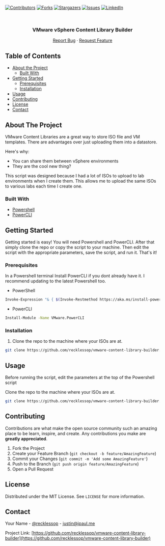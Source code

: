[![Contributors][contributors-shield]][contributors-url]
[![Forks][forks-shield]][forks-url]
[![Stargazers][stars-shield]][stars-url]
[![Issues][issues-shield]][issues-url]
[![LinkedIn][linkedin-shield]][linkedin-url]



<!-- PROJECT LOGO -->
<br />
<p align="center">
  <h3 align="center">VMware vSphere Content Library Builder</h3>

  <p align="center">
    <a href="https://github.com/recklessop/vmware-content-library-builder/issues">Report Bug</a>
    ·
    <a href="https://github.com/recklessop/vmware-content-library-builder/issues">Request Feature</a>
  </p>
</p>



<!-- TABLE OF CONTENTS -->
## Table of Contents

* [About the Project](#about-the-project)
  * [Built With](#built-with)
* [Getting Started](#getting-started)
  * [Prerequisites](#prerequisites)
  * [Installation](#installation)
* [Usage](#usage)
* [Contributing](#contributing)
* [License](#license)
* [Contact](#contact)



<!-- ABOUT THE PROJECT -->
## About The Project

VMware Content Libraries are a great way to store ISO file and VM templates. There are advantages over just uploading them into a datastore.

Here's why:
* You can share them between vSphere environments
* They are the cool new thing?

This script was designed because I had a lot of ISOs to upload to lab environments when I create them. This allows me to upload the same ISOs to various labs each time I create one.

### Built With

* [Powershell](https://docs.microsoft.com/en-us/powershell/)
* [PowerCLI](hhttps://code.vmware.com/web/tool/12.0.0/vmware-powercli)


<!-- GETTING STARTED -->
## Getting Started

Getting started is easy! You will need Powershell and PowerCLI. After that simply clone the repo or copy the script to your machine. Then edit the script with the appropriate parameters, save the script, and run it. That's it!

### Prerequisites

In a Powershell terminal Install PowerCLI if you dont already have it. I recommend updating to the latest Powershell too.
* PowerShell
```sh
Invoke-Expression "& { $(Invoke-Restmethod https://aka.ms/install-powershell.ps1) } -UseMSI -Preview"
```

* PowerCLI
```sh
Install-Module -Name VMware.PowerCLI
```

### Installation

1. Clone the repo to the machine where your ISOs are at.
```sh
git clone https://github.com/recklessop/vmware-content-library-builder.git
```

<!-- USAGE EXAMPLES -->
## Usage

Before running the script, edit the parameters at the top of the Powershell script

Clone the repo to the machine where your ISOs are at.
```sh
git clone https://github.com/recklessop/vmware-content-library-builder.git
```


<!-- CONTRIBUTING -->
## Contributing

Contributions are what make the open source community such an amazing place to be learn, inspire, and create. Any contributions you make are **greatly appreciated**.

1. Fork the Project
2. Create your Feature Branch (`git checkout -b feature/AmazingFeature`)
3. Commit your Changes (`git commit -m 'Add some AmazingFeature'`)
4. Push to the Branch (`git push origin feature/AmazingFeature`)
5. Open a Pull Request



<!-- LICENSE -->
## License

Distributed under the MIT License. See `LICENSE` for more information.


<!-- CONTACT -->
## Contact

Your Name - [@recklessop](https://twitter.com/recklessop) - justin@jpaul.me

Project Link: [https://github.com/recklessop/vmware-content-library-builder](https://github.com/recklessop/vmware-content-library-builder)


<!-- MARKDOWN LINKS & IMAGES -->
<!-- https://www.markdownguide.org/basic-syntax/#reference-style-links -->
[contributors-shield]: https://img.shields.io/github/contributors/recklessop/vmware-content-library-builder.svg?style=flat-square
[contributors-url]: https://github.com/recklessop/vmware-content-library-builder/graphs/contributors
[forks-shield]: https://img.shields.io/github/forks/recklessop/vmware-content-library-builder.svg?style=flat-square
[forks-url]: https://github.com/recklessop/vmware-content-library-builder/network/members
[stars-shield]: https://img.shields.io/github/stars/recklessop/vmware-content-library-builder.svg?style=flat-square
[stars-url]: https://github.com/recklessop/vmware-content-library-builder/stargazers
[issues-shield]: https://img.shields.io/github/issues/recklessop/vmware-content-library-builder.svg?style=flat-square
[issues-url]: https://github.com/recklessop/vmware-content-library-builder/issues
[linkedin-shield]: https://img.shields.io/badge/-LinkedIn-black.svg?style=flat-square&logo=linkedin&colorB=555
[linkedin-url]: https://linkedin.com/in/jpaul84/
